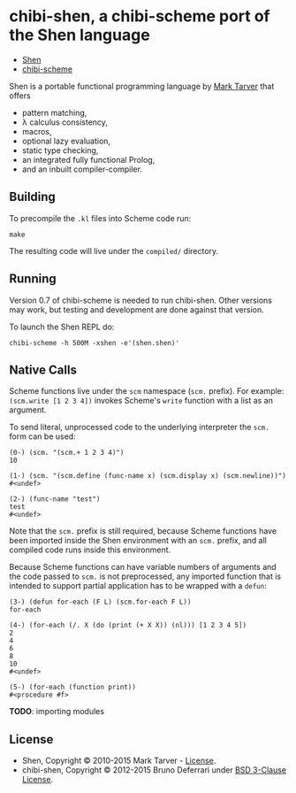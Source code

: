 chibi-shen, a chibi-scheme port of the Shen language
====================================================

* [Shen](http://shenlanguage.org)
* [chibi-scheme](http://code.google.com/p/chibi-scheme>)

Shen is a portable functional programming language by [Mark Tarver](http://marktarver.com) that offers

- pattern matching,
- λ calculus consistency,
- macros,
- optional lazy evaluation,
- static type checking,
- an integrated fully functional Prolog,
- and an inbuilt compiler-compiler.

Building
--------

To precompile the `.kl` files into Scheme code run:

    make

The resulting code will live under the `compiled/` directory.
  
Running
-------

Version 0.7 of chibi-scheme is needed to run chibi-shen. Other versions may work, but testing and development are done against that version.

To launch the Shen REPL do:

    chibi-scheme -h 500M -xshen -e'(shen.shen)'

Native Calls
------------

Scheme functions live under the `scm` namespace (`scm.` prefix). For example: `(scm.write [1 2 3 4])` invokes Scheme's `write` function with a list as an argument.

To send literal, unprocessed code to the underlying interpreter the `scm.` form can be used:

```
(0-) (scm. "(scm.+ 1 2 3 4)")
10

(1-) (scm. "(scm.define (func-name x) (scm.display x) (scm.newline))")
#<undef>

(2-) (func-name "test")
test
#<undef>

```

Note that the `scm.` prefix is still required, because Scheme functions have been imported inside the Shen environment with an `scm.` prefix, and all compiled code runs inside this environment.

Because Scheme functions can have variable numbers of arguments and the code passed to `scm.` is not preprocessed, any imported function that is intended to support partial application has to be wrapped with a `defun`:

```
(3-) (defun for-each (F L) (scm.for-each F L))
for-each

(4-) (for-each (/. X (do (print (+ X X)) (nl))) [1 2 3 4 5])
2
4
6
8
10
#<undef>

(5-) (for-each (function print))
#<procedure #f>
```

**TODO**: importing modules

License
-------

- Shen, Copyright © 2010-2015 Mark Tarver - [License](http://www.shenlanguage.org/license.pdf).
- chibi-shen, Copyright © 2012-2015 Bruno Deferrari under [BSD 3-Clause License](http://opensource.org/licenses/BSD-3-Clause).

